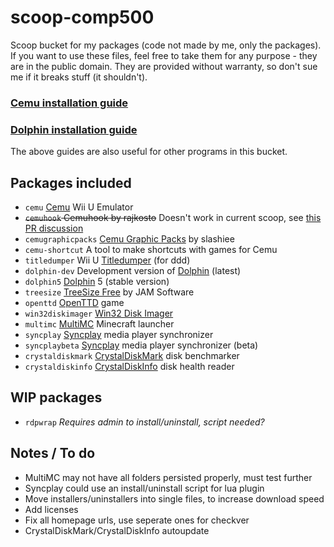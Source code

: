 # scoop-comp500
Scoop bucket for my packages (code not made by me, only the packages). If you want to use these files, feel free to take them for any purpose - they are in the public domain. They are provided without warranty, so don't sue me if it breaks stuff (it shouldn't).

### [Cemu installation guide](https://github.com/comp500/scoop-comp500/wiki/Cemu-installation-guide-with-Scoop)
### [Dolphin installation guide](https://github.com/comp500/scoop-comp500/wiki/Dolphin-installation-guide-with-Scoop)
The above guides are also useful for other programs in this bucket.

## Packages included
- `cemu` [Cemu](http://cemu.info/) Wii U Emulator
- ~~`cemuhook` Cemuhook by rajkosto~~ Doesn't work in current scoop, see [this PR discussion](https://github.com/lukesampson/scoop/pull/1385)
- `cemugraphicpacks` [Cemu Graphic Packs](https://github.com/slashiee/cemu_graphic_packs) by slashiee
- `cemu-shortcut` A tool to make shortcuts with games for Cemu
- `titledumper` Wii U [Titledumper](https://gbatemp.net/threads/ddd-wiiu-title-dumper.418492/) (for ddd)
- `dolphin-dev` Development version of [Dolphin](https://dolphin-emu.org/) (latest)
- `dolphin5` [Dolphin](https://dolphin-emu.org/) 5 (stable version)
- `treesize` [TreeSize Free](https://jam-software.com/treesize_free/) by JAM Software
- `openttd` [OpenTTD](https://www.openttd.org/en/) game
- `win32diskimager` [Win32 Disk Imager](https://sourceforge.net/projects/win32diskimager/)
- `multimc` [MultiMC](https://multimc.org/) Minecraft launcher
- `syncplay` [Syncplay](http://syncplay.pl/) media player synchronizer
- `syncplaybeta` [Syncplay](http://syncplay.pl/) media player synchronizer (beta)
- `crystaldiskmark` [CrystalDiskMark](http://crystalmark.info/en/software/crystaldiskmark/) disk benchmarker
- `crystaldiskinfo` [CrystalDiskInfo](http://crystalmark.info/en/software/crystaldiskinfo/) disk health reader

## WIP packages
- `rdpwrap` *Requires admin to install/uninstall, script needed?*

## Notes / To do
- MultiMC may not have all folders persisted properly, must test further
- Syncplay could use an install/uninstall script for lua plugin
- Move installers/uninstallers into single files, to increase download speed
- Add licenses
- Fix all homepage urls, use seperate ones for checkver
- CrystalDiskMark/CrystalDiskInfo autoupdate
